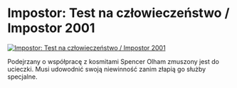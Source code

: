 Impostor: Test na człowieczeństwo / Impostor 2001 
=============
[![Impostor: Test na człowieczeństwo / Impostor 2001 ](http://vidos.pl/images/player.gif)](http://vidos.pl/impostor-test-na-czlowieczenstwo-impostor-2001)

 Podejrzany o współpracę z kosmitami Spencer Olham zmuszony jest do ucieczki. Musi udowodnić swoją niewinność zanim złapią go służby specjalne.
